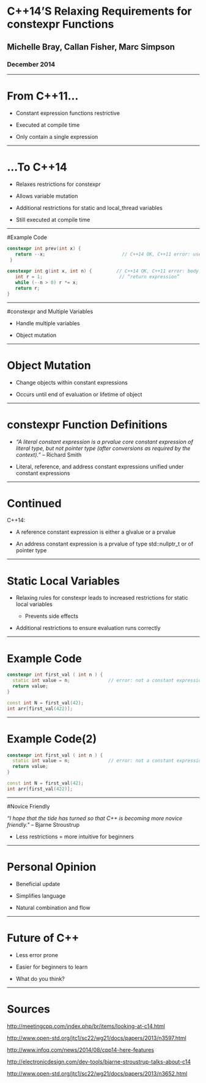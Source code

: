 # C++14’S Relaxing Requirements for constexpr Functions

## Michelle Bray, Callan Fisher, Marc Simpson

### December 2014

------------------

# From C++11…

- Constant expression functions restrictive

- Executed at compile time

- Only contain a single expression

------------------

# …To C++14

- Relaxes restrictions for constexpr

- Allows variable mutation

- Additional restrictions for static and local_thread variables

- Still executed at compile time

------------------
#Example Code

```C++
constexpr int prev(int x) {
   return --x;                            // C++14 OK, C++11 error: use of increment
 }   
                     	
constexpr int g(int x, int n) {      	// C++14 OK, C++11 error: body not just 
   int r = 1;			                 // “return expression”
   while (--n > 0) r *= x;
   return r;
}
```

------------------
#constexpr and Multiple Variables

- Handle multiple variables

- Object mutation

------------------
# Object Mutation

- Change objects within constant expressions

- Occurs until end of evaluation or lifetime of object

------------------
# constexpr Function Definitions

- *“A literal constant expression is a prvalue core constant expression of literal type, but not pointer type (after conversions as required by the context).”* – Richard Smith

- Literal, reference, and address constant expressions unified under constant expressions

------------------
# Continued

C++14:

- A reference constant expression is either a glvalue or a prvalue

- An address constant expression is a prvalue of type std::nullptr_t or of pointer type

------------------
# Static Local Variables

- Relaxing rules for constexpr leads to increased restrictions for static local variables
  - Prevents side effects

- Additional restrictions to ensure evaluation runs correctly

------------------
# Example Code

```C++
constexpr int first_val ( int n ) {
  static int value = n;            	 // error: not a constant expression
  return value;
}

const int N = first_val(42);
int arr[first_val(422)];
```
------------------
# Example Code(2)

```C++
constexpr int first_val ( int n ) {
  static int value = n;            	 // error: not a constant expression
  return value;
}

const int N = first_val(42);
int arr[first_val(422)];
```
------------------
#Novice Friendly

*“I hope that the tide has turned so that C++ is becoming more novice friendly."* – Bjarne Stroustrup

- Less restrictions = more intuitive for beginners

 
------------------
# Personal Opinion

- Beneficial update

- Simplifies language

- Natural combination and flow 

------------------
# Future of C++

- Less error prone

- Easier for beginners to learn

- What do you think?

------------------

# Sources

http://meetingcpp.com/index.php/br/items/looking-at-c14.html
 
http://www.open-std.org/jtc1/sc22/wg21/docs/papers/2013/n3597.html
 
http://www.infoq.com/news/2014/08/cpp14-here-features

http://electronicdesign.com/dev-tools/bjarne-stroustrup-talks-about-c14

http://www.open-std.org/jtc1/sc22/wg21/docs/papers/2013/n3652.html
